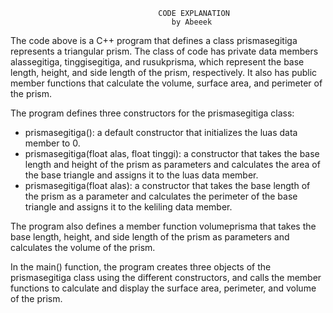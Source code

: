                                      CODE EXPLANATION
                                        by Abeeek
The code above is a C++ program that defines a class prismasegitiga represents a triangular prism.
The class of code has private data members alassegitiga, tinggisegitiga, and rusukprisma, 
which represent the base length, height, and side length of the prism, respectively. 
It also has public member functions that calculate the volume, surface area, and perimeter of the prism.

The program defines three constructors for the prismasegitiga class:

- prismasegitiga(): a default constructor that initializes the luas data member to 0.
- prismasegitiga(float alas, float tinggi): a constructor that takes the base length and height of 
the prism as parameters and calculates the area of the base triangle and assigns it to the luas data member.
- prismasegitiga(float alas): a constructor that takes the base length of the prism as a parameter and 
calculates the perimeter of the base triangle and assigns it to the keliling data member.

The program also defines a member function volumeprisma that takes the base length, height, and 
side length of the prism as parameters and calculates the volume of the prism.

In the main() function, the program creates three objects of the prismasegitiga class using 
the different constructors, and calls the member functions to calculate and display the surface area, 
perimeter, and volume of the prism.
